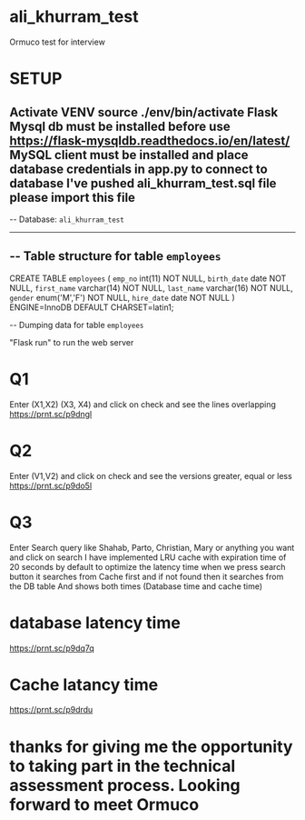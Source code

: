 # ali_khurram_test
Ormuco test for interview

# SETUP
Activate VENV
source ./env/bin/activate
Flask Mysql db must be installed before use
https://flask-mysqldb.readthedocs.io/en/latest/
MySQL client must be installed and place database credentials in app.py to connect to database
I've pushed ali_khurram_test.sql file please import this file
--
-- Database: `ali_khurram_test`
-- --------------------------------------------------------
-- Table structure for table `employees`
--

CREATE TABLE `employees` (
  `emp_no` int(11) NOT NULL,
  `birth_date` date NOT NULL,
  `first_name` varchar(14) NOT NULL,
  `last_name` varchar(16) NOT NULL,
  `gender` enum('M','F') NOT NULL,
  `hire_date` date NOT NULL
) ENGINE=InnoDB DEFAULT CHARSET=latin1;

-- Dumping data for table `employees`

"Flask run" to run the web server

# Q1
Enter (X1,X2) (X3, X4) and click on check and see the lines overlapping
https://prnt.sc/p9dngl


# Q2
Enter (V1,V2) and click on check and see the versions greater, equal or less
https://prnt.sc/p9do5l


# Q3
Enter Search query like Shahab, Parto, Christian, Mary or anything you want and click on search
I have implemented LRU cache with expiration time of 20 seconds by default to optimize the latency time
when we press search button it searches from Cache first and if not found then it searches from the DB table
And shows both times (Database time and cache time)

# database latency time
https://prnt.sc/p9dq7q

# Cache latancy time
https://prnt.sc/p9drdu


# thanks for giving me the opportunity to taking part in the technical assessment process. Looking forward to meet Ormuco

